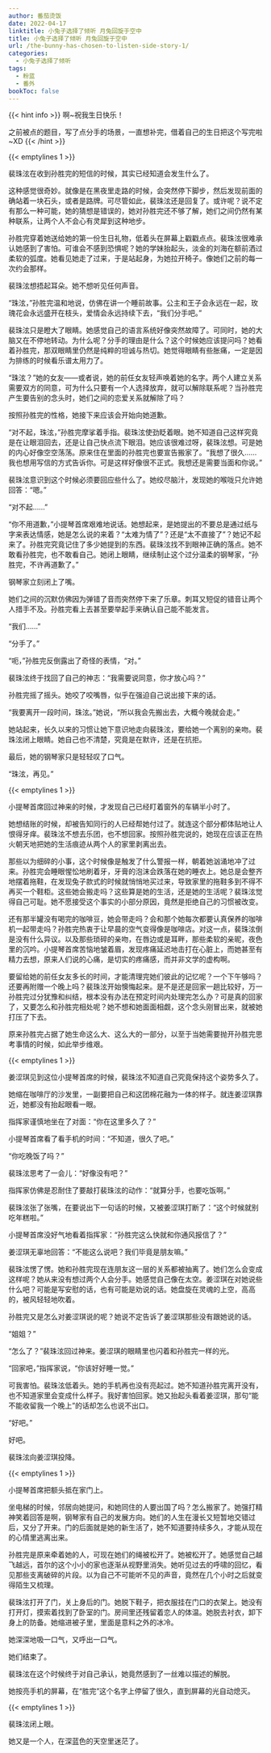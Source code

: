 ```yaml
---
author: 番茄烫饭
date: 2022-04-17
linktitle: 小兔子选择了倾听 月兔回旋于空中
title: 小兔子选择了倾听 月兔回旋于空中
url: /the-bunny-has-chosen-to-listen-side-story-1/
categories:
  - 小兔子选择了倾听
tags:
  - 粉蓝
  - 番外
bookToc: false
---
```


{{< hint info >}}
啊~祝我生日快乐！

之前被点的题目，写了点分手的场景，一直想补完，借着自己的生日把这个写完啦~XD
{{< /hint >}}

<!--more-->

{{< emptylines 1 >}}

裴珠泫在收到孙胜完的短信的时候，其实已经知道会发生什么了。

这种感觉很奇妙。就像是在黑夜里走路的时候，会突然停下脚步，然后发现前面的确站着一块石头，或者是路牌。可尽管如此，裴珠泫还是回复了。或许呢？说不定有那么一种可能，她的猜想是错误的，她对孙胜完还不够了解，她们之间仍然有某种联系，让两个人不会心有灵犀到这种地步。

孙胜完穿着她送给她的第一份生日礼物，低着头在屏幕上戳戳点点。裴珠泫很难承认她感到了害怕。可谁会不感到恐惧呢？她的学妹抬起头，淡金的刘海在额前洒过柔软的弧度。她看见她走了过来，于是站起身，为她拉开椅子。像她们之前的每一次约会那样。

裴珠泫想捂起耳朵。她不想听见任何声音。

“珠泫，”孙胜完温和地说，仿佛在讲一个睡前故事。公主和王子会永远在一起，玫瑰花会永远盛开在枝头，爱情会永远持续下去，“我们分手吧。”

裴珠泫只是瞪大了眼睛。她感觉自己的语言系统好像突然故障了。可同时，她的大脑又在不停地转动。为什么呢？分手的理由是什么？这个时候她应该提问吗？她看着孙胜完，那双眼睛里仍然是纯粹的坦诚与热切。她觉得眼睛有些胀痛，一定是因为排练的时候看乐谱太用力了。

“珠泫？”她的女友——或者说，她的前任女友轻声唤着她的名字。两个人建立关系需要双方的同意，可为什么只要有一个人选择放弃，就可以解除联系呢？当孙胜完产生要告别的念头时，她们之间的恋爱关系就解除了吗？

按照孙胜完的性格，她接下来应该会开始向她道歉。

“对不起，珠泫，”孙胜完摩挲着手指。裴珠泫使劲眨着眼。她不知道自己这样究竟是在让眼泪回去，还是让自己快点流下眼泪。她应该很难过呀，裴珠泫想。可是她的内心好像空空荡荡。原来住在里面的孙胜完也要宣告搬家了。“我想了很久……我也想用写信的方式告诉你。可是这样好像很不正式。我想还是需要当面和你说。”

裴珠泫意识到这个时候必须要回应些什么了。她绞尽脑汁，发现她的喉咙只允许她回答：“嗯。”

“对不起……”

“你不用道歉，”小提琴首席艰难地说话。她想起来，是她提出的不要总是通过纸与字来表达情感，她是怎么说的来着？“太难为情了”？还是“太不直接了”？她记不起来了。孙胜完究竟记住了多少她提到的东西。裴珠泫找不到眼神正确的落点。她不敢看孙胜完，也不敢看自己。她闭上眼睛，继续制止这个过分温柔的钢琴家，“孙胜完，不许再道歉了。”

钢琴家立刻闭上了嘴。

她们之间的沉默仿佛因为弹错了音而突然停下来了乐章。刺耳又短促的错音让两个人措手不及。孙胜完看上去甚至要举起手来确认自己能不能发言。

“我们……”

“分手了。”

“呃，”孙胜完反倒露出了奇怪的表情，“对。”

裴珠泫终于找回了自己的神志：“我需要说同意，你才放心吗？”

孙胜完摇了摇头。她咬了咬嘴唇，似乎在强迫自己说出接下来的话。

“我要离开一段时间，珠泫。”她说，“所以我会先搬出去，大概今晚就会走。”

她站起来，长久以来的习惯让她下意识地走向裴珠泫，要给她一个离别的亲吻。裴珠泫闭上眼睛。她自己也不清楚，究竟是在默许，还是在抗拒。

最后，她的钢琴家只是轻轻叹了口气。

“珠泫，再见。”

{{< emptylines 1 >}}

小提琴首席回过神来的时候，才发现自己已经盯着窗外的车辆半小时了。

她想结账的时候，却被告知同行的人已经帮她付过了。就连这个部分都体贴地让人恨得牙痒。裴珠泫不想去乐团，也不想回家。按照孙胜完说的，她现在应该正在热火朝天地把她的生活痕迹从两个人的家里剥离出去。

那些以为细碎的小事，这个时候像是触发了什么警报一样，朝着她汹涌地冲了过来。孙胜完会睡眼惺忪地刷着牙，牙膏的泡沫会跌落在她的睡衣上。她总是会整齐地摆着拖鞋，在发现兔子款式的时候就悄悄地买过来，导致家里的拖鞋多到不得不再买一个鞋柜。这些她会搬走吗？这些算是她的生活，还是她的生活呢？裴珠泫觉得自己可耻。她不愿接受这个事实的小部分原因，竟然是拒绝自己的习惯被改变。

还有那半罐没有喝完的咖啡豆，她会带走吗？会和那个她每次都要认真保养的咖啡机一起带走吗？孙胜完热衷于让早晨的空气变得像是咖啡店。对这一点，裴珠泫倒是没有什么异议。以及那些琐碎的亲吻，在唇边或是耳畔，那些柔软的亲昵，夜色里的沉吟。小提琴首席苦恼地皱着眉，发现疼痛延迟地击打在心脏上，而她甚至有精力去想，原来人们说的心痛，是切实的疼痛感，而并非文学的虚构啊。

要留给她的前任女友多长的时间，才能清理完她们彼此的记忆呢？一个下午够吗？还要再附赠一个晚上吗？裴珠泫开始懊悔起来。是不是还是回家一趟比较好，万一孙胜完过分犹豫和纠结，根本没有办法在预定时间内处理完怎么办？可是真的回家了，又要怎么和孙胜完相处呢？她不想和她面面相觑，这个念头刚冒出来，就被她打压了下去。

原来孙胜完占据了她生命这么大、这么大的一部分，以至于当她需要抛开孙胜完思考事情的时候，如此举步维艰。

{{< emptylines 1 >}}

姜涩琪见到这位小提琴首席的时候，裴珠泫不知道自己究竟保持这个姿势多久了。

她缩在咖啡厅的沙发里，一副要把自己和这团棉花融为一体的样子。就连姜涩琪靠近，她都没有抬起眼看一眼。

指挥家谨慎地坐在了对面：“你在这里多久了？”

小提琴首席看了看手机的时间：“不知道，很久了吧。”

“你吃晚饭了吗？”

裴珠泫思考了一会儿：“好像没有吧？”

指挥家仿佛是忍耐住了要敲打裴珠泫的动作：“就算分手，也要吃饭啊。”

裴珠泫张了张嘴，在要说出下一句话的时候，又被姜涩琪打断了：“这个时候就别吃年糕啦。”

小提琴首席没好气地看着指挥家：“孙胜完这么快就和你通风报信了？”

姜涩琪无辜地回答：“不能这么说吧？我们毕竟是朋友嘛。”

裴珠泫愣了愣。她和孙胜完现在连朋友这一层的关系都被抽离了。她们怎么会变成这样呢？她从来没有想过两个人会分手。她感觉自己像在太空。姜涩琪在对她说些什么吧？可能是写安慰的话，也有可能是劝说的话。她盘旋在灵魂的上空，高高的，被风轻轻地吹着。

孙胜完又是怎么对姜涩琪说的呢？她说不定告诉了姜涩琪那些没有跟她说的话。

“姐姐？”

“怎么了？”裴珠泫回过神来。姜涩琪的眼睛里也闪着和孙胜完一样的光。

“回家吧，”指挥家说，“你该好好睡一觉。”

可我害怕。裴珠泫低着头。她的手机再也没有亮起过。她不知道孙胜完离开没有，也不知道家里会变成什么样子。我好害怕回家。她又抬起头看着姜涩琪，那句“能不能收留我一个晚上”的话却怎么也说不出口。

“好吧。”

好吧。

裴珠泫向姜涩琪投降。

{{< emptylines 1 >}}

小提琴首席把额头抵在家门上。

坐电梯的时候，邻居向她提问，和她同住的人要出国了吗？怎么搬家了。她强打精神笑着回答是啊，钢琴家有自己的发展方向。她们的人生在漫长又短暂地交错过后，又分了开来。门的后面就是她的新生活了，她不知道要持续多久，才能从现在的心情里逃离出来。

孙胜完是原来牵着她的人，可现在她们的绳被松开了。她被松开了。她感觉自己越飞越远，首尔的这个小小的家也逐渐从视野里消失。她听见过去的呼啸的回忆，看见那些支离破碎的片段。以为自己不可能听不见的声音，竟然在几个小时之后就变得陌生又梳理。

裴珠泫打开了门，关上身后的门。她脱下鞋子，把衣服挂在门口的衣架上。她没有打开灯，摸索着找到了卧室的门。房间里还残留着恋人的体温。她脱去衬衣，卸下身上的防备。她缩进被子里，里面是意料之外的冰冷。

她深深地吸一口气，又呼出一口气。

她们结束了。

裴珠泫在这个时候终于对自己承认，她竟然感到了一丝难以描述的解脱。

她按亮手机的屏幕，在“胜完”这个名字上停留了很久，直到屏幕的光自动熄灭。

{{< emptylines 1 >}}

裴珠泫闭上眼。

她又是一个人，在深蓝色的天空里迷茫了。
